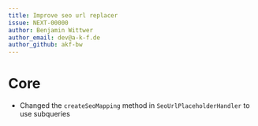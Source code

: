 ```yaml
---
title: Improve seo url replacer
issue: NEXT-00000
author: Benjamin Wittwer
author_email: dev@a-k-f.de
author_github: akf-bw
---
```

# Core
* Changed the `createSeoMapping` method in `SeoUrlPlaceholderHandler` to use subqueries
